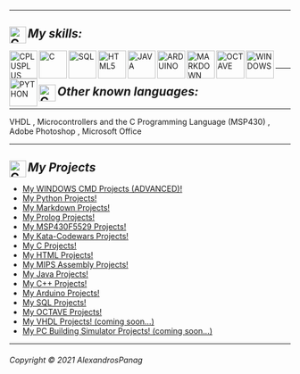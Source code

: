 <head>
<link href="https://raw.githubusercontent.com/AlexandrosPanag/AlexandrosPanag.github.io/main/favicon.ico" rel="icon" type="image/x-icon" />
</head>



---




## <img align="left" alt="Coding" width="30" src="https://media4.giphy.com/media/93lywvXdUlArzhrASa/giphy.gif?cid=ecf05e47kznhjxemk8yvt4y5twmq25n2i2abdkb7vknp607u&rid=giphy.gif&ct=s"> _My skills:_
<img align="left" alt="CPLUSPLUS" width="50px" src="https://cdn.jsdelivr.net/npm/simple-icons@3.13.0/icons/cplusplus.svg" />
<img align="left" alt="C" width="50x" src="https://cdn.jsdelivr.net/npm/simple-icons@3.13.0/icons/c.svg" />
<img align="left" alt="SQL" width="50px" src="https://cdn.jsdelivr.net/npm/simple-icons@3.13.0/icons/mysql.svg" />
<img align="left" alt="HTML5" width="50px" src="https://cdn.jsdelivr.net/npm/simple-icons@3.13.0/icons/html5.svg" />
<img align="left" alt="JAVA" width="50px" src="https://cdn.jsdelivr.net/npm/simple-icons@3.13.0/icons/java.svg" /> 
<img align="left" alt="ARDUINO" width="50px" src="https://cdn.jsdelivr.net/npm/simple-icons@3.13.0/icons/arduino.svg" />
<img align="left" alt="MARKDOWN" width="50px" src="https://cdn.jsdelivr.net/npm/simple-icons@3.13.0/icons/markdown.svg" />
<img align="left" alt="OCTAVE" width="50px" src="https://cdn.jsdelivr.net/npm/simple-icons@3.13.0/icons/octave.svg" />
<img align="left" alt="WINDOWS" width="50px" src="https://cdn.jsdelivr.net/npm/simple-icons@3.13.0/icons/windows.svg" />
<img align="left" alt="PYTHON" width="50px" src="https://cdn.jsdelivr.net/npm/simple-icons@3.13.0/icons/python.svg" />














<br/>

---------------------------------------------------------------------------------------------------------------------------------------------------------------------------------
## <img align="left" alt="Coding" width="30" src="https://i.giphy.com/media/iDaCeaKrHhUI1I8e2b/giphy.webp"> _Other known languages:_
---------------------------------------------------------------------------------------------------------------------------------------------------------------------------------


VHDL , Microcontrollers and the C Programming Language (MSP430) , Adobe Photoshop , Microsoft Office







---
## <img align="left" alt="Coding" width="30" src="https://media2.giphy.com/media/LYBMuRwH3JkhdmLbGE/giphy.gif?cid=ecf05e47jx65wsoe0706u8m33zcjgdboduv6popqnf3h902n&rid=giphy.gif&ct=s"> _My Projects_
<!-- BLOG-POST-LIST:START -->

- [My WINDOWS CMD Projects (ADVANCED)!](https://github.com/AlexandrosPanag/My_Windows_CMD_Projects)
- [My Python Projects!](https://github.com/AlexandrosPanag/My_Python_Projects)
- [My Markdown Projects!](https://github.com/AlexandrosPanag/Markdown_Projects)
- [My Prolog Projects!](https://github.com/AlexandrosPanag/My_Prolog_Projects)
- [My MSP430F5529 Projects!](https://github.com/AlexandrosPanag/Ti-launch-pad-with-MSP430-MCU)
- [My Kata-Codewars Projects!](https://github.com/AlexandrosPanag/C-Project-Codewars)
- [My C Projects!](https://github.com/AlexandrosPanag/My-C-Projects)
- [My HTML Projects!](https://github.com/AlexandrosPanag/HTML-Start)
- [My MIPS Assembly Projects!](https://github.com/AlexandrosPanag/My-MIPS-Assembly-Projects)
- [My Java Projects!](https://github.com/AlexandrosPanag/My-Java-Projects)
- [My C++ Projects!](https://github.com/AlexandrosPanag/My_CPlusPlus_Projects)
- [My Arduino Projects!](https://github.com/AlexandrosPanag/My_Arduino_UNO_R3_ATmega328P_Projects)
- [My SQL Projects!](https://github.com/AlexandrosPanag/My_SQL_Projects)
- [My OCTAVE Projects!](https://github.com/AlexandrosPanag/My_Octave_Projects)
- [My VHDL Projects! (coming soon...)]()
- [My PC Building Simulator Projects! (coming soon...)]()
<!-- BLOG-POST-LIST:END -->


---


[GITHUB]:https://github.com/AlexandrosPanag


###### Copyright © 2021 AlexandrosPanag


[github]: https://github.com/AlexandrosPanag
[linkedin]: https://www.linkedin.com/in/αλέξανδρος-παναγιωτακόπουλος-838a79218/
[SOLOLEARN]: https://www.sololearn.com/profile/17520389
